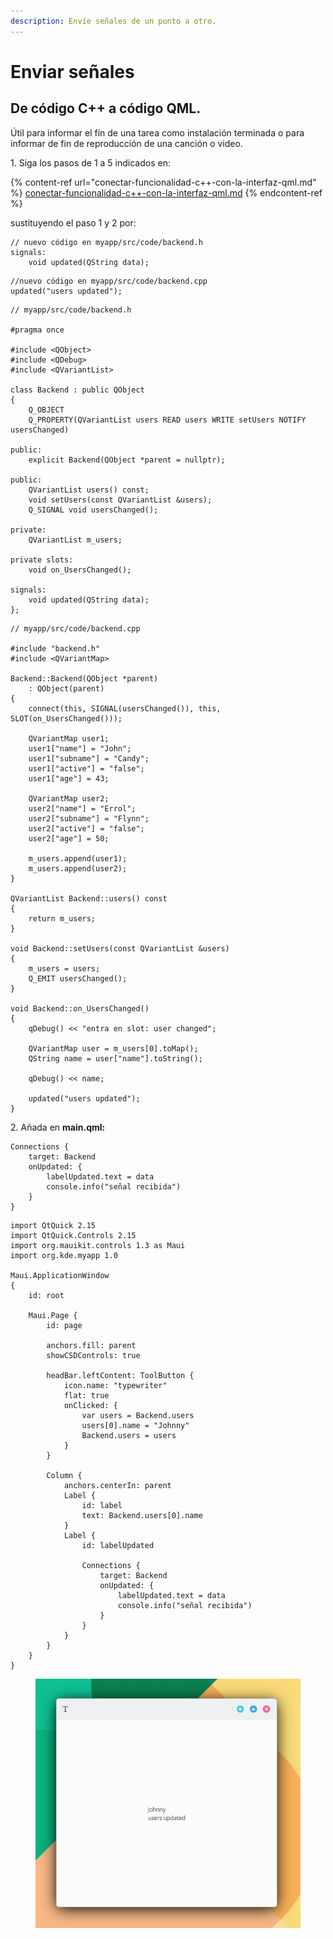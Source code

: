 ```yaml
---
description: Envíe señales de un punto a otro.
---
```


# Enviar señales

## De código C++ a código QML.

Útil para informar el fín de una tarea como instalación terminada o para informar de fin de reproducción de una canción o video.

1\. Siga los pasos de 1 a 5 indicados en:

{% content-ref url="conectar-funcionalidad-c++-con-la-interfaz-qml.md" %}
[conectar-funcionalidad-c++-con-la-interfaz-qml.md](conectar-funcionalidad-c++-con-la-interfaz-qml.md)
{% endcontent-ref %}

sustituyendo el paso 1 y 2 por:

```
// nuevo código en myapp/src/code/backend.h
signals:    
    void updated(QString data);
```

```
//nuevo código en myapp/src/code/backend.cpp
updated("users updated");
```

```
// myapp/src/code/backend.h

#pragma once

#include <QObject>
#include <QDebug>
#include <QVariantList>

class Backend : public QObject
{
    Q_OBJECT
    Q_PROPERTY(QVariantList users READ users WRITE setUsers NOTIFY usersChanged)

public:
    explicit Backend(QObject *parent = nullptr);

public:
    QVariantList users() const;
    void setUsers(const QVariantList &users);
    Q_SIGNAL void usersChanged();

private:
    QVariantList m_users;

private slots:
    void on_UsersChanged();

signals:
    void updated(QString data);
};

```

```
// myapp/src/code/backend.cpp

#include "backend.h"
#include <QVariantMap>

Backend::Backend(QObject *parent)
    : QObject(parent)
{
    connect(this, SIGNAL(usersChanged()), this, SLOT(on_UsersChanged()));

    QVariantMap user1;
    user1["name"] = "John";
    user1["subname"] = "Candy";
    user1["active"] = "false";
    user1["age"] = 43;

    QVariantMap user2;
    user2["name"] = "Errol";
    user2["subname"] = "Flynn";
    user2["active"] = "false";
    user2["age"] = 50;

    m_users.append(user1);
    m_users.append(user2);
}

QVariantList Backend::users() const
{
    return m_users;
}

void Backend::setUsers(const QVariantList &users)
{
    m_users = users;
    Q_EMIT usersChanged();
}

void Backend::on_UsersChanged()
{
    qDebug() << "entra en slot: user changed";

    QVariantMap user = m_users[0].toMap();
    QString name = user["name"].toString();

    qDebug() << name;

    updated("users updated");
}

```

2\. Añada en **main.qml:**

```
Connections {
    target: Backend
    onUpdated: {
        labelUpdated.text = data
        console.info("señal recibida")
    }
}
```

```
import QtQuick 2.15
import QtQuick.Controls 2.15
import org.mauikit.controls 1.3 as Maui
import org.kde.myapp 1.0

Maui.ApplicationWindow
{
    id: root

    Maui.Page {
        id: page

        anchors.fill: parent
        showCSDControls: true

        headBar.leftContent: ToolButton {
            icon.name: "typewriter"
            flat: true
            onClicked: {
                var users = Backend.users
                users[0].name = "Johnny"
                Backend.users = users
            }
        }

        Column {
            anchors.centerIn: parent
            Label {
                id: label
                text: Backend.users[0].name
            }
            Label {
                id: labelUpdated

                Connections {
                    target: Backend
                    onUpdated: {
                        labelUpdated.text = data
                        console.info("señal recibida")
                    }
                }
            }
        }
    }
}

```

<figure><img src="../../.gitbook/assets/Signal-C-a-QML.jpg" alt=""><figcaption></figcaption></figure>
